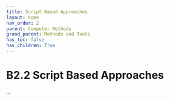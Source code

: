 ```yaml
---
title: Script Based Approaches
layout: home
nav_order: 2
parent: Computer Methods
grand_parent: Methods and Tools
has_toc: false
has_children: True
---
```


<script
  src="https://cdn.mathjax.org/mathjax/latest/MathJax.js?config=TeX-AMS-MML_HTMLorMML"
  type="text/javascript">
</script>

# B2.2 Script Based Approaches

...
